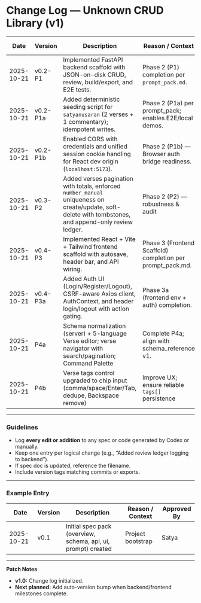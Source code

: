 # Change Log — Unknown CRUD Library (v1)

| Date       | Version | Description                                                                                       | Reason / Context                              | Approved By |
| ---------- | ------- | ------------------------------------------------------------------------------------------------- | --------------------------------------------- | ----------- |
| 2025-10-21 | v0.2-P1 | Implemented FastAPI backend scaffold with JSON-on-disk CRUD, review, build/export, and E2E tests. | Phase 2 (P1) completion per `prompt_pack.md`. | Satyasai Ray       |
| 2025-10-21 | v0.2-P1a | Added deterministic seeding script for `satyanusaran` (2 verses + 1 commentary); idempotent writes. | Phase 2 (P1a) per prompt_pack; enables E2E/local demos. | Satyasai Ray       |
| 2025-10-21 | v0.2-P1b | Enabled CORS with credentials and unified session cookie handling for React dev origin (`localhost:5173`). | Phase 2 (P1b) — Browser auth bridge readiness. | Satyasai Ray       |
| 2025-10-21 | v0.3-P2 | Added verses pagination with totals, enforced `number_manual` uniqueness on create/update, soft-delete with tombstones, and append-only review ledger. | Phase 2 (P2) — robustness & audit | Satyasai Ray       |
| 2025-10-21 | v0.4-P3 | Implemented React + Vite + Tailwind frontend scaffold with autosave, header bar, and API wiring. | Phase 3 (Frontend Scaffold) completion per prompt_pack.md. | Satyasai Ray       |
| 2025-10-21 | v0.4-P3a | Added Auth UI (Login/Register/Logout), CSRF-aware Axios client, AuthContext, and header login/logout with action gating. | Phase 3a (frontend env + auth) completion. | Satyasai Ray       |
| 2025-10-21 | P4a     | Schema normalization (server) + 5-language Verse editor; verse navigator with search/pagination; Command Palette | Complete P4a; align with schema_reference v1.    | Satyasai Ray       |
| 2025-10-21 | P4b     | Verse tags control upgraded to chip input (comma/space/Enter/Tab, dedupe, Backspace remove)                      | Improve UX; ensure reliable `tags[]` persistence | Satyasai Ray       |

---

### Guidelines

* Log **every edit or addition** to any spec or code generated by Codex or manually.
* Keep one entry per logical change (e.g., “Added review ledger logging to backend”).
* If spec doc is updated, reference the filename.
* Include version tags matching commits or exports.

---

### Example Entry

| Date       | Version | Description                                                   | Reason / Context  | Approved By |
| ---------- | ------- | ------------------------------------------------------------- | ----------------- | ----------- |
| 2025-10-21 | v0.1    | Initial spec pack (overview, schema, api, ui, prompt) created | Project bootstrap | Satya       |

---

**Patch Notes**

* **v1.0:** Change log initialized.
* **Next planned:** Add auto-version bump when backend/frontend milestones complete.
